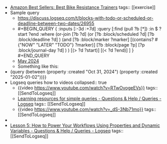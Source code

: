 - [Amazon Best Sellers: Best Bike Resistance Trainers](https://www.amazon.com/gp/bestsellers/sporting-goods/3403551/ref=pd_zg_hrsr_sporting-goods)
  tags:: [[exercise]]
- Sample query
	- https://discuss.logseq.com/t/blocks-with-todo-or-scheduled-or-deadline-between-two-dates/26955
	- #+BEGIN_QUERY
	  {
	   :inputs [:-3d :+7d]
	   :query [:find (pull ?b [*])
	   :in $ ?start ?end
	   :where
	     (or-join [?b ?d]
	       (or
	         [?b :block/scheduled ?d]
	         [?b :block/deadline ?d]
	       )
	       (and
	         [?b :block/marker ?marker]
	         [(contains? #{"NOW" "LATER" "TODO"} ?marker)]
	         [?b :block/page ?p]
	         [?p :block/journal-day ?d]
	       )
	     )
	     [(> ?d ?start)]
	     [(< ?d ?end)]
	   ]
	  }
	  #+END_QUERY
	- [May 2024](https://discuss.logseq.com/t/blocks-with-todo-or-scheduled-or-deadline-between-two-dates/26955/4)
	- Something like this:
- {query (between (property :created "Oct 31, 2024") (property :created "2025-01-02"))}}
- Logseq queries how to videos
  collapsed:: true
	- {{video https://www.youtube.com/watch?v=RTwOvogeEVs}}
	  tags:: [[SendToLogseq]]
	- [Learning resources for simple queries - Questions & Help / Queries - Logseq](https://discuss.logseq.com/t/learning-resources-for-simple-queries/8618)
	  tags:: [[SendToLogseq]]
	- {{video https://www.youtube.com/watch?v=_dS-3Nb71mo}}
	  tags:: [[SendToLogseq]]
-
- [Lesson 5: How to Power Your Workflows Using Properties and Dynamic Variables - Questions & Help / Queries - Logseq](https://discuss.logseq.com/t/lesson-5-how-to-power-your-workflows-using-properties-and-dynamic-variables/10173)
  tags:: [[SendToLogseq]]